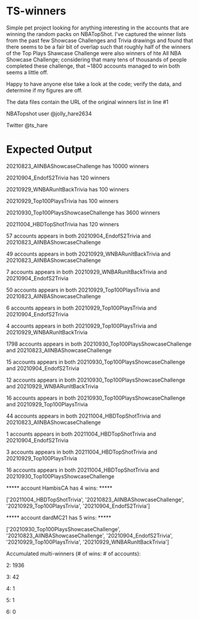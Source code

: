 # TS-winners

Simple pet project looking for anything interesting in the accounts that are winning the random packs on NBATopShot. I've captured the winner lists from the past few Showcase Challenges and Trivia drawings and found that there seems to be a fair bit of overlap such that roughly half of the winners of the Top Plays Shawcase Challenge were also winners of hte All NBA Showcase Challenge; considering that many tens of thousands of people completed these challenge, that ~1800 accounts managed to win both seems a little off. 

Happy to have anyone else take a look at the code; verify the data, and determine if my figures are off.

The data files contain the URL of the original winners list in line #1

NBATopshot user @jolly_hare2634

Twitter @ts_hare

# Expected Output

20210823_AllNBAShowcaseChallenge has 10000 winners

20210904_EndofS2Trivia has 120 winners

20210929_WNBARunItBackTrivia has 100 winners

20210929_Top100PlaysTrivia has 100 winners

20210930_Top100PlaysShowcaseChallenge has 3600 winners

20211004_HBDTopShotTrivia has 120 winners

57 accounts appears in both 20210904_EndofS2Trivia and 20210823_AllNBAShowcaseChallenge

49 accounts appears in both 20210929_WNBARunItBackTrivia and 20210823_AllNBAShowcaseChallenge

7 accounts appears in both 20210929_WNBARunItBackTrivia and 20210904_EndofS2Trivia

50 accounts appears in both 20210929_Top100PlaysTrivia and 20210823_AllNBAShowcaseChallenge

6 accounts appears in both 20210929_Top100PlaysTrivia and 20210904_EndofS2Trivia

4 accounts appears in both 20210929_Top100PlaysTrivia and 20210929_WNBARunItBackTrivia

1798 accounts appears in both 20210930_Top100PlaysShowcaseChallenge and 20210823_AllNBAShowcaseChallenge

15 accounts appears in both 20210930_Top100PlaysShowcaseChallenge and 20210904_EndofS2Trivia

12 accounts appears in both 20210930_Top100PlaysShowcaseChallenge and 20210929_WNBARunItBackTrivia

16 accounts appears in both 20210930_Top100PlaysShowcaseChallenge and 20210929_Top100PlaysTrivia

44 accounts appears in both 20211004_HBDTopShotTrivia and 20210823_AllNBAShowcaseChallenge

1 accounts appears in both 20211004_HBDTopShotTrivia and 20210904_EndofS2Trivia

3 accounts appears in both 20211004_HBDTopShotTrivia and 20210929_Top100PlaysTrivia

16 accounts appears in both 20211004_HBDTopShotTrivia and 20210930_Top100PlaysShowcaseChallenge



***** account HambisCA has 4 wins: *****

['20211004_HBDTopShotTrivia', '20210823_AllNBAShowcaseChallenge', '20210929_Top100PlaysTrivia', '20210904_EndofS2Trivia']

***** account dardMC21 has 5 wins: *****

['20210930_Top100PlaysShowcaseChallenge', '20210823_AllNBAShowcaseChallenge', '20210904_EndofS2Trivia', '20210929_Top100PlaysTrivia', '20210929_WNBARunItBackTrivia']

Accumulated multi-winners (# of wins: # of accounts):

2: 1936

3: 42

4: 1

5: 1

6: 0
